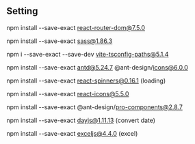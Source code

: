 ## Setting

npm install --save-exact react-router-dom@7.5.0

npm install --save-exact sass@1.86.3

npm i --save-exact --save-dev vite-tsconfig-paths@5.1.4

npm install --save-exact antd@5.24.7 @ant-design/icons@6.0.0

npm install --save-exact react-spinners@0.16.1 (loading)

npm install --save-exact react-icons@5.5.0

npm install --save-exact @ant-design/pro-components@2.8.7

npm install --save-exact dayjs@1.11.13 (convert date)

npm install --save-exact exceljs@4.4.0 (excel)